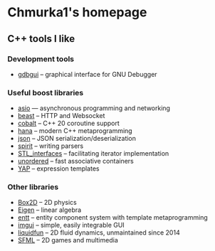 # Chmurka1's homepage

## C++ tools I like

### Development tools 

* [gdbgui](https://github.com/cs01/gdbgui) – graphical interface for GNU Debugger

### Useful boost libraries

* [asio](https://github.com/boostorg/asio) — asynchronous programming and networking
* [beast](https://github.com/boostorg/beast) – HTTP and Websocket
* [cobalt](https://github.com/boostorg/cobalt) – C++ 20 coroutine support
* [hana](https://github.com/boostorg/hana) – modern C++ metaprogramming
* [json](https://github.com/boostorg/json) – JSON serialization/deserialization
* [spirit](https://github.com/boostorg/spirit) – writing parsers
* [STL_interfaces](https://github.com/boostorg/stl_interfaces) – facilitating iterator implementation
* [unordered](https://github.com/boostorg/unordered) – fast associative containers
* [YAP](https://github.com/boostorg/yap) – expression templates

### Other libraries

* [Box2D](https://github.com/erincatto/box2d) – 2D physics
* [Eigen](https://eigen.tuxfamily.org/index.php?title=Main_Page) – linear algebra
* [entt]( https://github.com/skypjack/entt) – entity component system with template metaprogramming
* [imgui](https://github.com/ocornut/imgui) – simple, easily integrable GUI
* [liquidfun](https://github.com/google/liquidfun) – 2D fluid dynamics, unmaintained since 2014
* [SFML](https://github.com/SFML/SFML) – 2D games and multimedia
